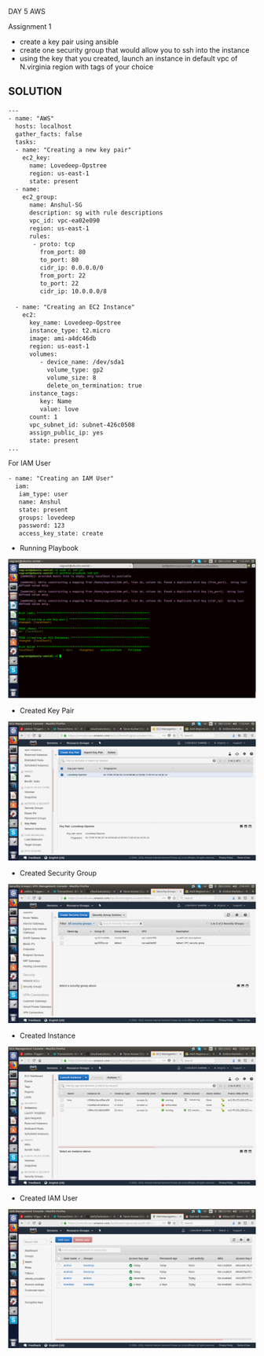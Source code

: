 DAY 5 AWS

Assignment 1
- create a key pair using ansible 
- create one security group that would allow you to ssh into the instance 
- using the key that you created, launch an instance in default vpc of N.virginia region with tags of your choice 

SOLUTION
---
```
---
- name: "AWS"
  hosts: localhost
  gather_facts: false
  tasks:
  - name: "Creating a new key pair"
    ec2_key:
      name: Lovedeep-Opstree
      region: us-east-1
      state: present
  - name:
    ec2_group:
      name: Anshul-SG
      description: sg with rule descriptions
      vpc_id: vpc-ea02e090
      region: us-east-1
      rules:
       - proto: tcp
         from_port: 80
         to_port: 80
         cidr_ip: 0.0.0.0/0
         from_port: 22
         to_port: 22
         cidr_ip: 10.0.0.0/8

  - name: "Creating an EC2 Instance"
    ec2:
      key_name: Lovedeep-Opstree
      instance_type: t2.micro
      image: ami-a4dc46db
      region: us-east-1
      volumes:
         - device_name: /dev/sda1
           volume_type: gp2
           volume_size: 8
           delete_on_termination: true
      instance_tags:
         key: Name
         value: love
      count: 1
      vpc_subnet_id: subnet-426c0508
      assign_public_ip: yes
      state: present
...
```
For IAM User
```
- name: "Creating an IAM User"
  iam:
   iam_type: user
   name: Anshul
   state: present
   groups: lovedeep
   password: 123
   access_key_state: create
```
   
- Running Playbook
 
![Playbook Run](https://github.com/lovedeepsh/AWS/blob/master/AWS-day5-images/Playbook-Run.png)

- Created Key Pair

![Key Pair](https://github.com/lovedeepsh/AWS/blob/master/AWS-day5-images/Key-Pair.png)

- Created Security Group

![Security Group](https://github.com/lovedeepsh/AWS/blob/master/AWS-day5-images/Security-Group.png)

- Created Instance

![Instance](https://github.com/lovedeepsh/AWS/blob/master/AWS-day5-images/love-Instance.png)

- Created IAM User

![IAM User](https://github.com/lovedeepsh/AWS/blob/master/AWS-day5-images/IAM.png)
